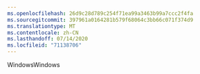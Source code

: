 ```yaml
---
ms.openlocfilehash: 26d9c28d789c254f71ea99a3463b99a7ccc2f4fa
ms.sourcegitcommit: 397961a0164281b579f68064c3bb66c071f374d9
ms.translationtype: MT
ms.contentlocale: zh-CN
ms.lasthandoff: 07/14/2020
ms.locfileid: "71138706"
---
```

<span data-ttu-id="0197e-101">Windows</span><span class="sxs-lookup"><span data-stu-id="0197e-101">Windows</span></span>